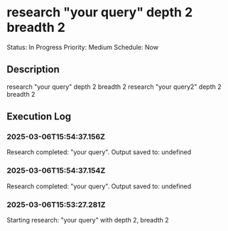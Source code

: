 # research "your query" depth 2 breadth 2

Status: In Progress
Priority: Medium
Schedule: Now

## Description

research "your query" depth 2 breadth 2
research "your query2" depth 2 breadth 2

## Execution Log

### 2025-03-06T15:54:37.156Z
Research completed: "your query". Output saved to: undefined

### 2025-03-06T15:54:37.154Z
Research completed: "your query". Output saved to: undefined

### 2025-03-06T15:53:27.281Z
Starting research: "your query" with depth 2, breadth 2
